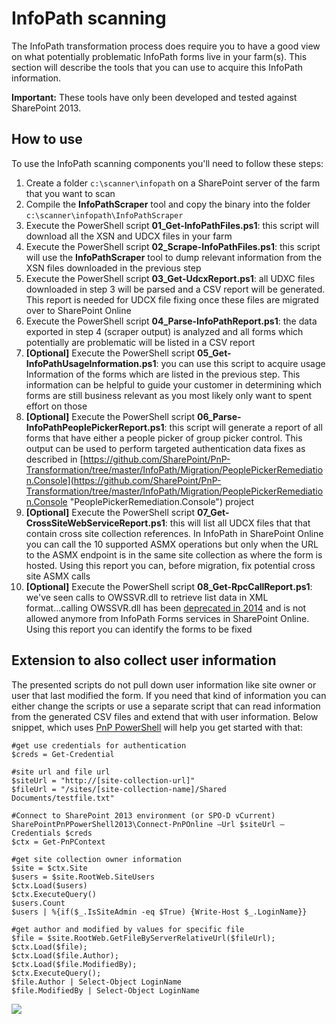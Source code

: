 # InfoPath scanning #
The InfoPath transformation process does require you to have a good view on what potentially problematic InfoPath forms live in your farm(s). This section will describe the tools that you can use to acquire this InfoPath information. 

**Important:**
These tools have only been developed and tested against SharePoint 2013.

## How to use
To use the InfoPath scanning components you'll need to follow these steps:

1. Create a folder `c:\scanner\infopath` on a SharePoint server of the farm that you want to scan
2. Compile the **InfoPathScraper** tool and copy the binary into the folder `c:\scanner\infopath\InfoPathScraper`
3. Execute the PowerShell script **01_Get-InfoPathFiles.ps1**: this script will download all the XSN and UDCX files in your farm
4. Execute the PowerShell script **02_Scrape-InfoPathFiles.ps1**: this script will use the **InfoPathScraper** tool to dump relevant information from the XSN files downloaded in the previous step
5. Execute the PowerShell script **03_Get-UdcxReport.ps1**: all UDXC files downloaded in step 3 will be parsed and a CSV report will be generated. This report is needed for UDCX file fixing once these files are migrated over to SharePoint Online
6. Execute the PowerShell script **04_Parse-InfoPathReport.ps1**: the data exported in step 4 (scraper output) is analyzed and all forms which potentially are problematic will be listed in a CSV report
7. **[Optional]** Execute the PowerShell script **05_Get-InfoPathUsageInformation.ps1**: you can use this script to acquire usage Information of the forms which are listed in the previous step. This information can be helpful to guide your customer in determining which forms are still business relevant as you most likely only want to spent effort on those
8. **[Optional]** Execute the PowerShell script **06_Parse-InfoPathPeoplePickerReport.ps1**: this script will generate a report of all forms that have either a people picker of group picker control. This output can be used to perform targeted authentication data fixes as described in [https://github.com/SharePoint/PnP-Transformation/tree/master/InfoPath/Migration/PeoplePickerRemediation.Console](https://github.com/SharePoint/PnP-Transformation/tree/master/InfoPath/Migration/PeoplePickerRemediation.Console "PeoplePickerRemediation.Console") project
9. **[Optional]** Execute the PowerShell script **07_Get-CrossSiteWebServiceReport.ps1**: this will list all UDCX files that that contain cross site collection references. In InfoPath in SharePoint Online you can call the 10 supported ASMX operations but only when the URL to the ASMX endpoint is in the same site collection as where the form is hosted. Using this report you can, before migration, fix potential cross site ASMX calls
10. **[Optional]** Execute the PowerShell script **08_Get-RpcCallReport.ps1**: we've seen calls to OWSSVR.dll to retrieve list data in XML format...calling OWSSVR.dll has been [deprecated in 2014](https://msdn.microsoft.com/en-us/library/office/jj164060.aspx) and is not allowed anymore from InfoPath Forms services in SharePoint Online. Using this report you can identify the forms to be fixed


## Extension to also collect user information
The presented scripts do not pull down user information like site owner or user that last modified the form. If you need that kind of information you can either change the scripts or use a separate script that can read information from the generated CSV files and extend that with user information. Below snippet, which uses [PnP PowerShell](https://github.com/sharepoint/pnp-powershell/releases/latest) will help you get started with that:

```PS
#get use credentials for authentication
$creds = Get-Credential

#site url and file url
$siteUrl = "http://[site-collection-url]"
$fileUrl = "/sites/[site-collection-name]/Shared Documents/testfile.txt"

#Connect to SharePoint 2013 environment (or SPO-D vCurrent)
SharePointPnPPowerShell2013\Connect-PnPOnline –Url $siteUrl –Credentials $creds
$ctx = Get-PnPContext

#get site collection owner information
$site = $ctx.Site
$users = $site.RootWeb.SiteUsers
$ctx.Load($users)
$ctx.ExecuteQuery()
$users.Count
$users | %{if($_.IsSiteAdmin -eq $True) {Write-Host $_.LoginName}} 

#get author and modified by values for specific file
$file = $site.RootWeb.GetFileByServerRelativeUrl($fileUrl);
$ctx.Load($file);
$ctx.Load($file.Author);
$ctx.Load($file.ModifiedBy);
$ctx.ExecuteQuery();
$file.Author | Select-Object LoginName
$file.ModifiedBy | Select-Object LoginName 

```



<img src="https://telemetry.sharepointpnp.com/pnp-transformation/infopath/scanning" /> 
